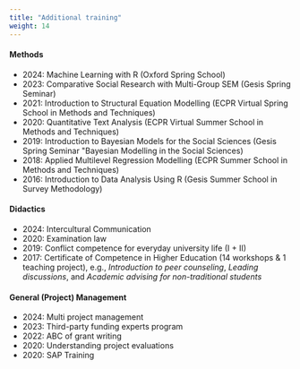 ```yaml
---
title: "Additional training"
weight: 14
---
```


#### Methods
- 2024: Machine Learning with R (Oxford Spring School)
- 2023: Comparative Social Research with Multi-Group SEM (Gesis Spring Seminar)
- 2021: Introduction to Structural Equation Modelling (ECPR Virtual Spring School in Methods and Techniques)
- 2020: Quantitative Text Analysis (ECPR Virtual Summer School in Methods and Techniques) 
- 2019: Introduction to Bayesian Models for the Social Sciences (Gesis Spring Seminar "Bayesian Modelling in the Social Sciences)
- 2018: Applied Multilevel Regression Modelling (ECPR Summer School in Methods and Techniques)
- 2016: Introduction to Data Analysis Using R (Gesis Summer School in Survey Methodology)

#### Didactics
- 2024: Intercultural Communication
- 2020: Examination law
- 2019: Conflict competence for everyday university life (I + II)
- 2017: Certificate of Competence in Higher Education (14 workshops & 1 teaching project), e.g., *Introduction to peer counseling*, *Leading discussions*, and *Academic advising for non-traditional students*

#### General (Project) Management
- 2024: Multi project management
- 2023: Third-party funding experts program
- 2022: ABC of grant writing
- 2020: Understanding project evaluations
- 2020: SAP Training
